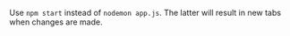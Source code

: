 
Use `npm start` instead of `nodemon app.js`. The latter will result in new tabs when changes are made.